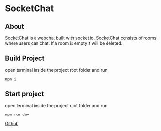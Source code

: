 # SocketChat

## About

SocketChat is a webchat built with socket.io. SocketChat consists of rooms where users can chat. If a room is empty it will be deleted.

## Build Project

open terminal inside the project root folder and run

```
npm i
```

## Start project

open terminal inside the project root folder and run

```
npm run dev
```

[Github](https://github.com/PettoDavida/socketchat)
